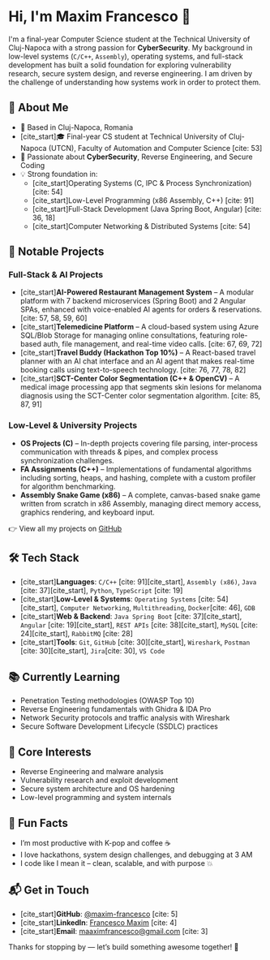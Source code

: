 # Hi, I'm Maxim Francesco 👋

I'm a final-year Computer Science student at the Technical University of Cluj-Napoca with a strong passion for **CyberSecurity**. My background in low-level systems (`C/C++`, `Assembly`), operating systems, and full-stack development has built a solid foundation for exploring vulnerability research, secure system design, and reverse engineering. I am driven by the challenge of understanding how systems work in order to protect them.

## 🚀 About Me

- 📍 Based in Cluj-Napoca, Romania
- [cite_start]🎓 Final-year CS student at Technical University of Cluj-Napoca (UTCN), Faculty of Automation and Computer Science [cite: 53]
- 🔐 Passionate about **CyberSecurity**, Reverse Engineering, and Secure Coding
- 💡 Strong foundation in:
  - [cite_start]Operating Systems (C, IPC & Process Synchronization) [cite: 54]
  - [cite_start]Low-Level Programming (x86 Assembly, C++) [cite: 91]
  - [cite_start]Full-Stack Development (Java Spring Boot, Angular) [cite: 36, 18]
  - [cite_start]Computer Networking & Distributed Systems [cite: 54]

## 💼 Notable Projects

### Full-Stack & AI Projects
- [cite_start]**AI-Powered Restaurant Management System** – A modular platform with 7 backend microservices (Spring Boot) and 2 Angular SPAs, enhanced with voice-enabled AI agents for orders & reservations. [cite: 57, 58, 59, 60]
- [cite_start]**Telemedicine Platform** – A cloud-based system using Azure SQL/Blob Storage for managing online consultations, featuring role-based auth, file management, and real-time video calls. [cite: 67, 69, 72]
- [cite_start]**Travel Buddy (Hackathon Top 10%)** – A React-based travel planner with an AI chat interface and an AI agent that makes real-time booking calls using text-to-speech technology. [cite: 76, 77, 78, 82]
- [cite_start]**SCT-Center Color Segmentation (C++ & OpenCV)** – A medical image processing app that segments skin lesions for melanoma diagnosis using the SCT-Center color segmentation algorithm. [cite: 85, 87, 91]

### Low-Level & University Projects
- **OS Projects (C)** – In-depth projects covering file parsing, inter-process communication with threads & pipes, and complex process synchronization challenges.
- **FA Assignments (C++)** – Implementations of fundamental algorithms including sorting, heaps, and hashing, complete with a custom profiler for algorithm benchmarking.
- **Assembly Snake Game (x86)** – A complete, canvas-based snake game written from scratch in x86 Assembly, managing direct memory access, graphics rendering, and keyboard input.

👉 View all my projects on [GitHub](https://github.com/maxim-francesco)

## 🛠️ Tech Stack

- [cite_start]**Languages**: `C/C++` [cite: 91][cite_start], `Assembly (x86)`, `Java` [cite: 37][cite_start], `Python`, `TypeScript` [cite: 19]
- [cite_start]**Low-Level & Systems**: `Operating Systems` [cite: 54][cite_start], `Computer Networking`, `Multithreading`, `Docker`[cite: 46], `GDB`
- [cite_start]**Web & Backend**: `Java Spring Boot` [cite: 37][cite_start], `Angular` [cite: 19][cite_start], `REST APIs` [cite: 38][cite_start], `MySQL` [cite: 24][cite_start], `RabbitMQ` [cite: 28]
- [cite_start]**Tools**: `Git`, `GitHub` [cite: 30][cite_start], `Wireshark`, `Postman` [cite: 30][cite_start], `Jira`[cite: 30], `VS Code`

## 📚 Currently Learning

- Penetration Testing methodologies (OWASP Top 10)
- Reverse Engineering fundamentals with Ghidra & IDA Pro
- Network Security protocols and traffic analysis with Wireshark
- Secure Software Development Lifecycle (SSDLC) practices

## 🧠 Core Interests

- Reverse Engineering and malware analysis
- Vulnerability research and exploit development
- Secure system architecture and OS hardening
- Low-level programming and system internals

## 🎉 Fun Facts

- I’m most productive with K-pop and coffee ☕
- I love hackathons, system design challenges, and debugging at 3 AM
- I code like I mean it – clean, scalable, and with purpose 💥

## 📬 Get in Touch

- [cite_start]**GitHub**: [@maxim-francesco](https://github.com/maxim-francesco) [cite: 5]
- [cite_start]**LinkedIn**: [Francesco Maxim](https://www.linkedin.com/in/francescomaxim/) [cite: 4]
- [cite_start]**Email**: maaximfrancesco@gmail.com [cite: 3]

Thanks for stopping by — let’s build something awesome together! 🚀
